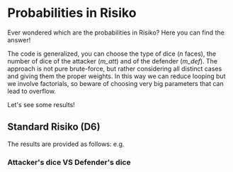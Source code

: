 # Probabilities in Risiko
Ever wondered which are the probabilities in Risiko?
Here you can find the answer!

The code is generalized, you can choose the type of dice (_n_ faces), the number of dice of the attacker (_m\_att_) and of the defender (_m\_def_).
The approach is not pure brute-force, but rather considering all distinct cases and giving them the proper weights. In this way we can reduce looping but we involve factorials, so beware of choosing very big parameters that can lead to overflow. 

Let's see some results!

## Standard Risiko (D6)
The results are provided as follows:
e.g. 
### Attacker's dice VS Defender's dice
